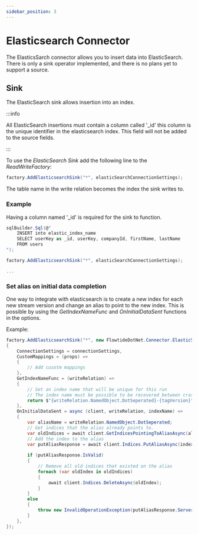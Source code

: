 ```yaml
---
sidebar_position: 3
---
```


# Elasticsearch Connector

The ElasticsSarch connector allows you to insert data into ElasticSearch.
There is only a sink operator implemented, and there is no plans yet to support a source.

## Sink

The ElasticSearch sink allows insertion into an index.

:::info

All ElasticSearch insertions must contain a column called '_id' this column is the unique identifier in the elasticsearch index.
This field will not be added to the source fields.

:::

To use the *ElasticSearch Sink* add the following line to the *ReadWriteFactory*:

```csharp
factory.AddElasticsearchSink("*", elasticSearchConnectionSettings);
```

The table name in the write relation becomes the index the sink writes to.

### Example

Having a column named '_id' is required for the sink to function.

```csharp
sqlBuilder.Sql(@"
    INSERT into elastic_index_name
    SELECT userKey as _id, userKey, companyId, firstName, lastName 
    FROM users
");

factory.AddElasticsearchSink("*", elasticSearchConnectionSettings);

...
```

### Set alias on initial data completion

One way to integrate with elasticsearch is to create a new index for each new stream version and change an alias to point to the new index.
This is possible by using the *GetIndexNameFunc* and *OnInitialDataSent* functions in the options.

Example:

```csharp
factory.AddElasticsearchSink("*", new FlowtideDotNet.Connector.ElasticSearch.FlowtideElasticsearchOptions()
{
    ConnectionSettings = connectionSettings,
    CustomMappings = (props) =>
    {
        // Add cusotm mappings
    },
    GetIndexNameFunc = (writeRelation) =>
    {
        // Set an index name that will be unique for this run
        // The index name must be possible to be recovered between crashes to write to the same index
        return $"{writeRelation.NamedObject.DotSeperated}-{tagVersion}";
    },
    OnInitialDataSent = async (client, writeRelation, indexName) =>
    {
        var aliasName = writeRelation.NamedObject.DotSeperated;
        // Get indices that the alias already points to.
        var oldIndices = await client.GetIndicesPointingToAliasAsync(aliasName);
        // Add the index to the alias
        var putAliasResponse = await client.Indices.PutAliasAsync(indexName, aliasName);
        
        if (putAliasResponse.IsValid)
        {
            // Remove all old indices that existed on the alias
            foreach (var oldIndex in oldIndices)
            {
                await client.Indices.DeleteAsync(oldIndex);
            }
        }
        else
        {
            throw new InvalidOperationException(putAliasResponse.ServerError.Error.StackTrace);
        }
    },
});
```

